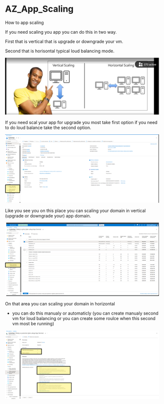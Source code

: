 # AZ_App_Scaling
 How to app scaling

 If you need scaling you app you can do this in two way.

 First that is vertical that is upgrade or downgrade your vm.

 Second that is horisontal typical loud balancing mode.

 ![alt text](image.png)

 If you need scal your app for upgrade you most take first option if you need to do loud balance take the second option.

 ![alt text](image-1.png)

 Like you see you on this place you can scaling your domain in vertical (upgrade or downgrade your) app domain.

 ![alt text](image-2.png)

 On that area you can scaling your domain in horizontal 

 - you can do this manualy or automaticly (you can create manualy second vm for loud balancing or you can create some roulce when this second vm most be running)

 ![alt text](image-3.png)

 
